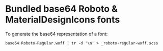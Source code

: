 # Bundled base64 Roboto & MaterialDesignIcons fonts
To generate the base64 representation of a font:

    base64 Roboto-Regular.woff | tr -d '\n' > _roboto-regular-woff.scss
